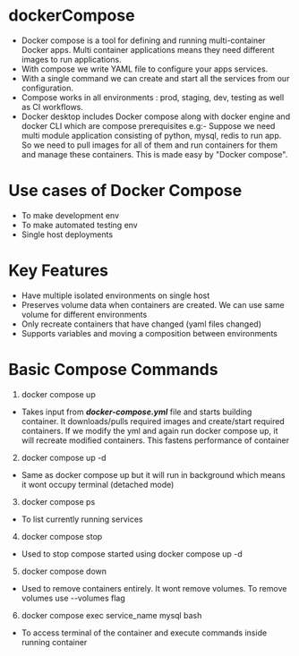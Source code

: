 # dockerCompose

- Docker compose is a tool for defining and running multi-container Docker apps. Multi container applications means they need different images to run applications.
- With compose we write YAML file to configure your apps services.
- With a single command we can create and start all the services from our configuration.
- Compose works in all environments : prod, staging, dev, testing as well as CI workflows.
- Docker desktop includes Docker compose along with docker engine and docker CLI which are compose prerequisites
e.g:- Suppose we need multi module application consisting of python, mysql, redis to run app. So we need to pull images for all of them and run containers for them and manage these containers. This is made easy by "Docker compose".

# Use cases of Docker Compose
- To make development env
- To make automated testing env
- Single host deployments

# Key Features
- Have multiple isolated environments on single host
- Preserves volume data when containers are created. We can use same volume for different environments
- Only recreate containers that have changed (yaml files changed)
- Supports variables and moving a composition between environments

# Basic Compose Commands
1. docker compose up
- Takes input from _**docker-compose.yml**_ file and starts building container. It downloads/pulls required images and create/start required containers. If we modify the yml and again run docker compose up, it will recreate modified containers. This fastens performance of container

2. docker compose up -d
- Same as docker compose up but it will run in background which means it wont occupy terminal (detached mode)

3. docker compose ps
- To list currently running services

4. docker compose stop
- Used to stop compose started using docker compose up -d

5. docker compose down
- Used to remove containers entirely. It wont remove volumes. To remove volumes use --volumes flag

6. docker compose exec service_name mysql bash
- To access terminal of the container and execute commands inside running container



  



